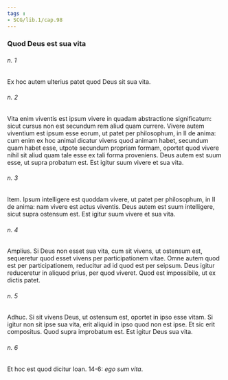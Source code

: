```yaml
---
tags : 
- SCG/lib.1/cap.98
---
```


### Quod Deus est sua vita

###### n. 1
Ex hoc autem ulterius patet quod Deus sit sua vita.

###### n. 2
Vita enim viventis est ipsum vivere in quadam abstractione significatum: sicut cursus non est secundum rem aliud quam currere. Vivere autem viventium est ipsum esse eorum, ut patet per philosophum, in II de anima: cum enim ex hoc animal dicatur vivens quod animam habet, secundum quam habet esse, utpote secundum propriam formam, oportet quod vivere nihil sit aliud quam tale esse ex tali forma proveniens. Deus autem est suum esse, ut supra probatum est. Est igitur suum vivere et sua vita.

###### n. 3
Item. Ipsum intelligere est quoddam vivere, ut patet per philosophum, in II de anima: nam vivere est actus viventis. Deus autem est suum intelligere, sicut supra ostensum est. Est igitur suum vivere et sua vita.

###### n. 4
Amplius. Si Deus non esset sua vita, cum sit vivens, ut ostensum est, sequeretur quod esset vivens per participationem vitae. Omne autem quod est per participationem, reducitur ad id quod est per seipsum. Deus igitur reduceretur in aliquod prius, per quod viveret. Quod est impossibile, ut ex dictis patet.

###### n. 5
Adhuc. Si sit vivens Deus, ut ostensum est, oportet in ipso esse vitam. Si igitur non sit ipse sua vita, erit aliquid in ipso quod non est ipse. Et sic erit compositus. Quod supra improbatum est. Est igitur Deus sua vita.

###### n. 6
Et hoc est quod dicitur Ioan. 14-6: *ego sum vita*.

